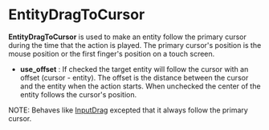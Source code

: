 # EntityDragToCursor

**EntityDragToCursor** is used to make an entity follow the primary
cursor during the time that the action is played. The primary cursor's
position is the mouse position or the first finger's position on a touch
screen.

-   **use\_offset** : If checked the target entity will follow the
    cursor with an offset (cursor - entity). The offset is the distance
    between the cursor and the entity when the action starts. When
    unchecked the center of the entity follows the cursor's position.

NOTE: Behaves like [InputDrag](./Action/InputDrag) excepted that it always
follow the primary cursor.

